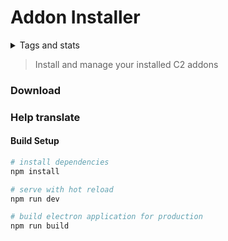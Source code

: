 # Addon Installer

<details>
  <summary>Tags and stats</summary>


### CI
![Travis](https://img.shields.io/travis/armaldio/AddonInstaller.svg)
![AppVeyor](https://img.shields.io/appveyor/ci/armaldio/AddonInstaller.svg)

### Github
![Github All Releases](https://img.shields.io/github/downloads/armaldio/AddonInstaller/total.svg)
![GitHub release](https://img.shields.io/github/release/armaldio/AddonInstaller.svg)
![GitHub last commit](https://img.shields.io/github/last-commit/armaldio/addoninstaller.svg)
![license](https://img.shields.io/github/license/armaldio/AddonInstaller.svg)

### Support
![Liberapay receiving](https://img.shields.io/liberapay/receives/Armaldio.svg)

### Browser extensions
#### Mozilla
![Mozilla Add-on](https://img.shields.io/amo/v/xxxxxxx.svg)
![Mozilla Add-on](https://img.shields.io/amo/users/dustman.svg)
![Mozilla Add-on](https://img.shields.io/amo/rating/dustman.svg)

#### Chrome
![Chrome Web Store](https://img.shields.io/chrome-web-store/v/xxxxx.svg)
![Chrome Web Store](https://img.shields.io/chrome-web-store/users/xxxxxx.svg)
![Chrome Web Store](https://img.shields.io/chrome-web-store/rating/nimelepbpejjlbmoobocpfnjhihnpked.svg)

### Social
![Discord](https://img.shields.io/discord/116497549237551109.svg)


</details>

> Install and manage your installed C2 addons

### Download

### Help translate

#### Build Setup

``` bash
# install dependencies
npm install

# serve with hot reload
npm run dev

# build electron application for production
npm run build
```